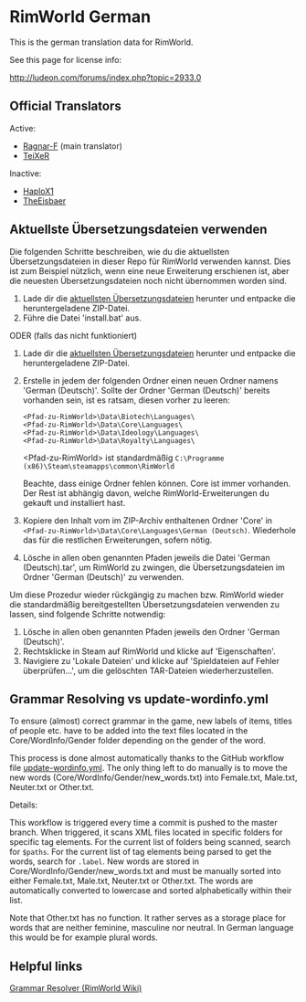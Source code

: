 RimWorld German
================

This is the german translation data for RimWorld.

See this page for license info:

http://ludeon.com/forums/index.php?topic=2933.0

Official Translators
--------------------
Active:
- [Ragnar-F](https://github.com/Ragnar-F) (main translator)
- [TeiXeR](https://github.com/TeiXeR)

Inactive:
- [HaploX1](https://github.com/HaploX1)
- [TheEisbaer](https://github.com/TheEisbaer)

Aktuellste Übersetzungsdateien verwenden
----------------------------------------
Die folgenden Schritte beschreiben, wie du die aktuellsten Übersetzungsdateien in dieser Repo für RimWorld verwenden kannst. Dies ist zum Beispiel nützlich, wenn eine neue Erweiterung erschienen ist, aber die neuesten Übersetzungsdateien noch nicht übernommen worden sind.
1. Lade dir die [aktuellsten Übersetzungsdateien](https://github.com/Ludeon/RimWorld-de/archive/refs/heads/master.zip) herunter und entpacke die heruntergeladene ZIP-Datei.
2. Führe die Datei 'install.bat' aus.

ODER (falls das nicht funktioniert)

1. Lade dir die [aktuellsten Übersetzungsdateien](https://github.com/Ludeon/RimWorld-de/archive/refs/heads/master.zip) herunter und entpacke die heruntergeladene ZIP-Datei.
2. Erstelle in jedem der folgenden Ordner einen neuen Ordner namens 'German (Deutsch)'. Sollte der Ordner 'German (Deutsch)' bereits vorhanden sein, ist es ratsam, diesen vorher zu leeren:
    ```
    <Pfad-zu-RimWorld>\Data\Biotech\Languages\
    <Pfad-zu-RimWorld>\Data\Core\Languages\
    <Pfad-zu-RimWorld>\Data\Ideology\Languages\
    <Pfad-zu-RimWorld>\Data\Royalty\Languages\
    ```
    &lt;Pfad-zu-RimWorld&gt; ist standardmäßig ```C:\Programme (x86)\Steam\steamapps\common\RimWorld```
    
    Beachte, dass einige Ordner fehlen können. Core ist immer vorhanden. Der Rest ist abhängig davon, welche RimWorld-Erweiterungen du gekauft und installiert hast. 
4. Kopiere den Inhalt vom im ZIP-Archiv enthaltenen Ordner 'Core' in ```<Pfad-zu-RimWorld>\Data\Core\Languages\German (Deutsch)```. Wiederhole das für die restlichen Erweiterungen, sofern nötig.
5. Lösche in allen oben genannten Pfaden jeweils die Datei 'German (Deutsch).tar', um RimWorld zu zwingen, die Übersetzungsdateien im Ordner 'German (Deutsch)' zu verwenden.

Um diese Prozedur wieder rückgängig zu machen bzw. RimWorld wieder die standardmäßig bereitgestellten Übersetzungsdateien verwenden zu lassen, sind folgende Schritte notwendig:

1. Lösche in allen oben genannten Pfaden jeweils den Ordner 'German (Deutsch)'.
2. Rechtsklicke in Steam auf RimWorld und klicke auf 'Eigenschaften'.
3. Navigiere zu 'Lokale Dateien' und klicke auf 'Spieldateien auf Fehler überprüfen...', um die gelöschten TAR-Dateien wiederherzustellen.

Grammar Resolving vs update-wordinfo.yml
----------------------------------------
To ensure (almost) correct grammar in the game, new labels of items, titles of people etc. have to be added into the text files located in the Core/WordInfo/Gender folder depending on the gender of the word.

This process is done almost automatically thanks to the GitHub workflow file [update-wordinfo.yml](https://github.com/Ludeon/RimWorld-de/blob/master/.github/workflows/update-wordinfo.yml). The only thing left to do manually is to move the new words (Core/WordInfo/Gender/new_words.txt) into Female.txt, Male.txt, Neuter.txt or Other.txt.

Details:

This workflow is triggered every time a commit is pushed to the master branch. When triggered, it scans XML files located in specific folders for specific tag elements. For the current list of folders being scanned, search for ```$paths```. For the current list of tag elements being parsed to get the words, search for ```.label```. New words are stored in Core/WordInfo/Gender/new_words.txt and must be manually sorted into either Female.txt, Male.txt, Neuter.txt or Other.txt. The words are automatically converted to lowercase and sorted alphabetically within their list.

Note that Other.txt has no function. It rather serves as a storage place for words that are neither feminine, masculine nor neutral. In German language this would be for example plural words.

Helpful links
-------------
[Grammar Resolver (RimWorld Wiki)](https://rimworldwiki.com/wiki/Modding_Tutorials/GrammarResolver)
